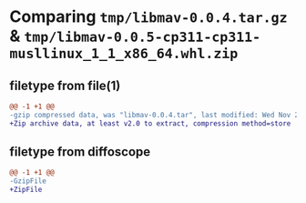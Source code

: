# Comparing `tmp/libmav-0.0.4.tar.gz` & `tmp/libmav-0.0.5-cp311-cp311-musllinux_1_1_x86_64.whl.zip`

## filetype from file(1)

```diff
@@ -1 +1 @@
-gzip compressed data, was "libmav-0.0.4.tar", last modified: Wed Nov 22 12:25:25 2023, max compression
+Zip archive data, at least v2.0 to extract, compression method=store
```

## filetype from diffoscope

```diff
@@ -1 +1 @@
-GzipFile
+ZipFile
```

